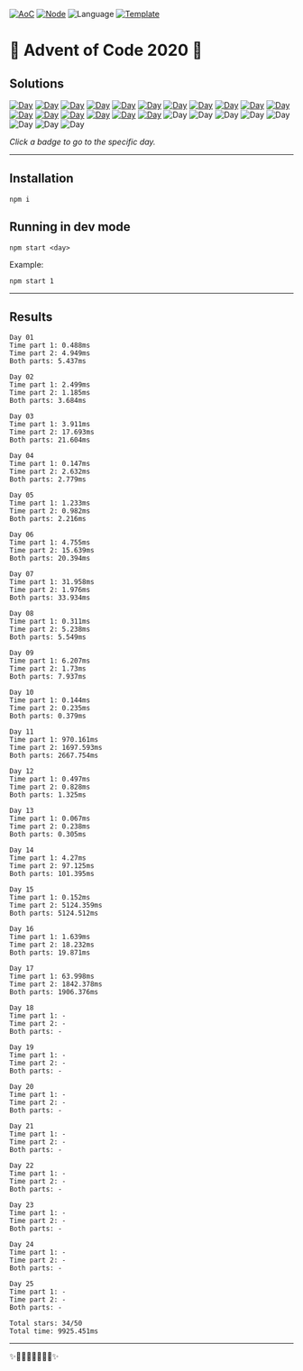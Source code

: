<!-- Entries between SOLUTIONS and RESULTS tags are auto-generated -->

[![AoC](https://badgen.net/badge/AoC/2020/blue)](https://adventofcode.com/2020)
[![Node](https://badgen.net/badge/Node/v16.13.0+/blue)](https://nodejs.org/en/download/)
![Language](https://badgen.net/badge/Language/TypeScript/blue)
[![Template](https://badgen.net/badge/Template/aocrunner/blue)](https://github.com/caderek/aocrunner)

# 🎄 Advent of Code 2020 🎄

## Solutions

<!--SOLUTIONS-->

[![Day](https://badgen.net/badge/01/%E2%98%85%E2%98%85/green)](src/day01)
[![Day](https://badgen.net/badge/02/%E2%98%85%E2%98%85/green)](src/day02)
[![Day](https://badgen.net/badge/03/%E2%98%85%E2%98%85/green)](src/day03)
[![Day](https://badgen.net/badge/04/%E2%98%85%E2%98%85/green)](src/day04)
[![Day](https://badgen.net/badge/05/%E2%98%85%E2%98%85/green)](src/day05)
[![Day](https://badgen.net/badge/06/%E2%98%85%E2%98%85/green)](src/day06)
[![Day](https://badgen.net/badge/07/%E2%98%85%E2%98%85/green)](src/day07)
[![Day](https://badgen.net/badge/08/%E2%98%85%E2%98%85/green)](src/day08)
[![Day](https://badgen.net/badge/09/%E2%98%85%E2%98%85/green)](src/day09)
[![Day](https://badgen.net/badge/10/%E2%98%85%E2%98%85/green)](src/day10)
[![Day](https://badgen.net/badge/11/%E2%98%85%E2%98%85/green)](src/day11)
[![Day](https://badgen.net/badge/12/%E2%98%85%E2%98%85/green)](src/day12)
[![Day](https://badgen.net/badge/13/%E2%98%85%E2%98%85/green)](src/day13)
[![Day](https://badgen.net/badge/14/%E2%98%85%E2%98%85/green)](src/day14)
[![Day](https://badgen.net/badge/15/%E2%98%85%E2%98%85/green)](src/day15)
[![Day](https://badgen.net/badge/16/%E2%98%85%E2%98%85/green)](src/day16)
[![Day](https://badgen.net/badge/17/%E2%98%85%E2%98%85/green)](src/day17)
![Day](https://badgen.net/badge/18/%E2%98%86%E2%98%86/gray)
![Day](https://badgen.net/badge/19/%E2%98%86%E2%98%86/gray)
![Day](https://badgen.net/badge/20/%E2%98%86%E2%98%86/gray)
![Day](https://badgen.net/badge/21/%E2%98%86%E2%98%86/gray)
![Day](https://badgen.net/badge/22/%E2%98%86%E2%98%86/gray)
![Day](https://badgen.net/badge/23/%E2%98%86%E2%98%86/gray)
![Day](https://badgen.net/badge/24/%E2%98%86%E2%98%86/gray)
![Day](https://badgen.net/badge/25/%E2%98%86%E2%98%86/gray)

<!--/SOLUTIONS-->

_Click a badge to go to the specific day._

---

## Installation

```
npm i
```

## Running in dev mode

```
npm start <day>
```

Example:

```
npm start 1
```

---

## Results

<!--RESULTS-->

```
Day 01
Time part 1: 0.488ms
Time part 2: 4.949ms
Both parts: 5.437ms
```

```
Day 02
Time part 1: 2.499ms
Time part 2: 1.185ms
Both parts: 3.684ms
```

```
Day 03
Time part 1: 3.911ms
Time part 2: 17.693ms
Both parts: 21.604ms
```

```
Day 04
Time part 1: 0.147ms
Time part 2: 2.632ms
Both parts: 2.779ms
```

```
Day 05
Time part 1: 1.233ms
Time part 2: 0.982ms
Both parts: 2.216ms
```

```
Day 06
Time part 1: 4.755ms
Time part 2: 15.639ms
Both parts: 20.394ms
```

```
Day 07
Time part 1: 31.958ms
Time part 2: 1.976ms
Both parts: 33.934ms
```

```
Day 08
Time part 1: 0.311ms
Time part 2: 5.238ms
Both parts: 5.549ms
```

```
Day 09
Time part 1: 6.207ms
Time part 2: 1.73ms
Both parts: 7.937ms
```

```
Day 10
Time part 1: 0.144ms
Time part 2: 0.235ms
Both parts: 0.379ms
```

```
Day 11
Time part 1: 970.161ms
Time part 2: 1697.593ms
Both parts: 2667.754ms
```

```
Day 12
Time part 1: 0.497ms
Time part 2: 0.828ms
Both parts: 1.325ms
```

```
Day 13
Time part 1: 0.067ms
Time part 2: 0.238ms
Both parts: 0.305ms
```

```
Day 14
Time part 1: 4.27ms
Time part 2: 97.125ms
Both parts: 101.395ms
```

```
Day 15
Time part 1: 0.152ms
Time part 2: 5124.359ms
Both parts: 5124.512ms
```

```
Day 16
Time part 1: 1.639ms
Time part 2: 18.232ms
Both parts: 19.871ms
```

```
Day 17
Time part 1: 63.998ms
Time part 2: 1842.378ms
Both parts: 1906.376ms
```

```
Day 18
Time part 1: -
Time part 2: -
Both parts: -
```

```
Day 19
Time part 1: -
Time part 2: -
Both parts: -
```

```
Day 20
Time part 1: -
Time part 2: -
Both parts: -
```

```
Day 21
Time part 1: -
Time part 2: -
Both parts: -
```

```
Day 22
Time part 1: -
Time part 2: -
Both parts: -
```

```
Day 23
Time part 1: -
Time part 2: -
Both parts: -
```

```
Day 24
Time part 1: -
Time part 2: -
Both parts: -
```

```
Day 25
Time part 1: -
Time part 2: -
Both parts: -
```

```
Total stars: 34/50
Total time: 9925.451ms
```

<!--/RESULTS-->

---

✨🎄🎁🎄🎅🎄🎁🎄✨